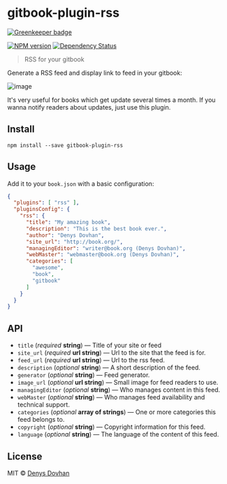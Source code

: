# gitbook-plugin-rss

[![Greenkeeper badge](https://badges.greenkeeper.io/denysdovhan/gitbook-plugin-rss.svg)](https://greenkeeper.io/)

[![NPM version][npm-image]][npm-url]
[![Dependency Status][depstat-image]][depstat-url]

> RSS for your gitbook

Generate a RSS feed and display link to feed in your gitbook:

![image](https://cloud.githubusercontent.com/assets/3459374/12374850/81a6cd9a-bcb2-11e5-9b05-251fea000d3b.png)

It's very useful for books which get update several times a month. If you wanna notify readers about updates, just use this plugin.

## Install

    npm install --save gitbook-plugin-rss

## Usage

Add it to your `book.json` with a basic configuration:

```json
{
  "plugins": [ "rss" ],
  "pluginsConfig": {
    "rss": {
      "title": "My amazing book",
      "description": "This is the best book ever.",
      "author": "Denys Dovhan",
      "site_url": "http://book.org/",
      "managingEditor": "writer@book.org (Denys Dovhan)",
      "webMaster": "webmaster@book.org (Denys Dovhan)",
      "categories": [
        "awesome",
        "book",
        "gitbook"
      ]
    }
  }
}
```

## API

* `title` (_required_ **string**) — Title of your site or feed
* `site_url` (_required_ **url string**) — Url to the site that the feed is for.
* `feed_url` (_required_ **url string**) — Url to the rss feed.
* `description` (_optional_ **string**) — A short description of the feed.
* `generator` (_optional_  **string**) — Feed generator.
* `image_url` (_optional_  **url string**) — Small image for feed readers to use.
* `managingEditor` (_optional_ **string**) — Who manages content in this feed.
* `webMaster` (_optional_ **string**) — Who manages feed availability and technical support.
* `categories` (_optional_ **array of strings**) —  One or more categories this feed belongs to.
* `copyright` (_optional_ **string**) — Copyright information for this feed.
* `language` (_optional_ **string**) — The language of the content of this feed.

## License

MIT © [Denys Dovhan](http://denysdovhan.com)

[npm-url]: https://npmjs.org/package/gitbook-plugin-rss
[npm-image]: https://img.shields.io/npm/v/gitbook-plugin-rss.svg?style=flat-square

[depstat-url]: https://david-dm.org/denysdovhan/gitbook-plugin-rss
[depstat-image]: https://david-dm.org/denysdovhan/gitbook-plugin-rss.svg?style=flat-square
